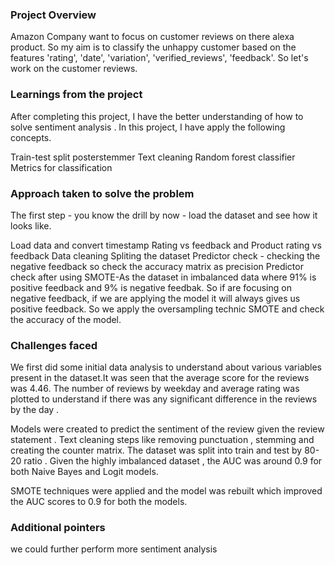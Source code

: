 ### Project Overview

 Amazon Company want  to focus on customer reviews on there alexa product. So my aim is to classify the unhappy customer based on the features 'rating', 'date', 'variation', 'verified_reviews', 'feedback'. So let's work on the customer reviews.




### Learnings from the project

 After completing this project, I have the better understanding of how to solve sentiment analysis . In this project, I have apply the following concepts.

Train-test split
posterstemmer
Text cleaning
Random forest classifier
Metrics for classification


### Approach taken to solve the problem

 The first step - you know the drill by now - load the dataset and see how it looks like.

Load data and convert timestamp
Rating vs feedback and Product rating vs feedback
Data cleaning
Spliting the dataset
Predictor check - checking the negative feedback so check the accuracy matrix as precision
Predictor check after using SMOTE-As the dataset in imbalanced data where 91% is positive feedback and 9% is negative feedbak. So if are focusing on negative feedback, if we are applying the model it will always gives us positive feedback. So we apply the oversampling technic SMOTE and check the accuracy of the model.



### Challenges faced

 We first did some initial data analysis to understand about various variables present in the dataset.It was seen that the average score for the reviews was 4.46. The number of reviews by weekday and average rating was plotted to understand if there was any significant difference in the reviews by the day .

Models were created to predict the sentiment of the review given the review statement . Text cleaning steps like removing punctuation , stemming and creating the counter matrix. The dataset was split into train and test by 80-20 ratio . Given the highly imbalanced dataset , the AUC was around 0.9 for both Naive Bayes and Logit models.

SMOTE techniques were applied and the model was rebuilt which improved the AUC scores to 0.9 for both the models.


### Additional pointers

 we could further perform more sentiment analysis


